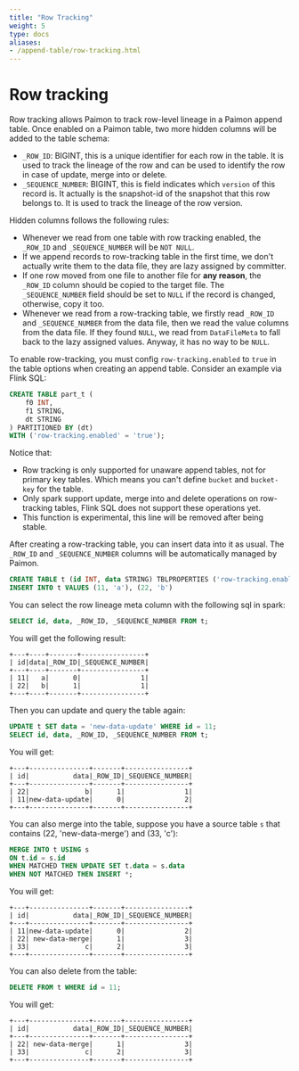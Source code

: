 ```yaml
---
title: "Row Tracking"
weight: 5
type: docs
aliases:
- /append-table/row-tracking.html
---
```

<!--
Licensed to the Apache Software Foundation (ASF) under one
or more contributor license agreements.  See the NOTICE file
distributed with this work for additional information
regarding copyright ownership.  The ASF licenses this file
to you under the Apache License, Version 2.0 (the
"License"); you may not use this file except in compliance
with the License.  You may obtain a copy of the License at

  http://www.apache.org/licenses/LICENSE-2.0

Unless required by applicable law or agreed to in writing,
software distributed under the License is distributed on an
"AS IS" BASIS, WITHOUT WARRANTIES OR CONDITIONS OF ANY
KIND, either express or implied.  See the License for the
specific language governing permissions and limitations
under the License.
-->

# Row tracking

Row tracking allows Paimon to track row-level lineage in a Paimon append table. Once enabled on a Paimon table, two more hidden columns will be added to the table schema:
- `_ROW_ID`: BIGINT, this is a unique identifier for each row in the table. It is used to track the lineage of the row and can be used to identify the row in case of update, merge into or delete.
- `_SEQUENCE_NUMBER`: BIGINT, this is field indicates which `version` of this record is. It actually is the snapshot-id of the snapshot that this row belongs to. It is used to track the lineage of the row version.

Hidden columns follows the following rules:
- Whenever we read from one table with row tracking enabled, the `_ROW_ID` and `_SEQUENCE_NUMBER` will be `NOT NULL`.
- If we append records to row-tracking table in the first time, we don't actually write them to the data file, they are lazy assigned by committer.
- If one row moved from one file to another file for **any reason**, the `_ROW_ID` column should be copied to the target file. The `_SEQUENCE_NUMBER` field should be set to `NULL` if the record is changed, otherwise, copy it too.
- Whenever we read from a row-tracking table, we firstly read `_ROW_ID` and `_SEQUENCE_NUMBER` from the data file, then we read the value columns from the data file. If they found `NULL`, we read from `DataFileMeta` to fall back to the lazy assigned values. Anyway, it has no way to be `NULL`.

To enable row-tracking, you must config `row-tracking.enabled` to `true` in the table options when creating an append table.
Consider an example via Flink SQL:
```sql
CREATE TABLE part_t (
    f0 INT,
    f1 STRING,
    dt STRING
) PARTITIONED BY (dt)
WITH ('row-tracking.enabled' = 'true');
```
Notice that:
- Row tracking is only supported for unaware append tables, not for primary key tables. Which means you can't define `bucket` and `bucket-key` for the table.
- Only spark support update, merge into and delete operations on row-tracking tables, Flink SQL does not support these operations yet.
- This function is experimental, this line will be removed after being stable.

After creating a row-tracking table, you can insert data into it as usual. The `_ROW_ID` and `_SEQUENCE_NUMBER` columns will be automatically managed by Paimon.
```sql
CREATE TABLE t (id INT, data STRING) TBLPROPERTIES ('row-tracking.enabled' = 'true');
INSERT INTO t VALUES (11, 'a'), (22, 'b')
```

You can select the row lineage meta column with the following sql in spark:
```sql
SELECT id, data, _ROW_ID, _SEQUENCE_NUMBER FROM t;
```
You will get the following result:
```text
+---+----+-------+----------------+
| id|data|_ROW_ID|_SEQUENCE_NUMBER|
+---+----+-------+----------------+
| 11|   a|      0|               1|
| 22|   b|      1|               1|
+---+----+-------+----------------+
```

Then you can update and query the table again:
```sql
UPDATE t SET data = 'new-data-update' WHERE id = 11;
SELECT id, data, _ROW_ID, _SEQUENCE_NUMBER FROM t;
```

You will get:
```text
+---+---------------+-------+----------------+
| id|           data|_ROW_ID|_SEQUENCE_NUMBER|
+---+---------------+-------+----------------+
| 22|              b|      1|               1|
| 11|new-data-update|      0|               2|
+---+---------------+-------+----------------+
```

You can also merge into the table, suppose you have a source table `s` that contains (22, 'new-data-merge') and (33, 'c'):
```sql
MERGE INTO t USING s
ON t.id = s.id
WHEN MATCHED THEN UPDATE SET t.data = s.data
WHEN NOT MATCHED THEN INSERT *;
```

You will get:
```text
+---+---------------+-------+----------------+
| id|           data|_ROW_ID|_SEQUENCE_NUMBER|
+---+---------------+-------+----------------+
| 11|new-data-update|      0|               2|
| 22| new-data-merge|      1|               3|
| 33|              c|      2|               3|
+---+---------------+-------+----------------+
```

You can also delete from the table:

```sql
DELETE FROM t WHERE id = 11;
```

You will get:
```text
+---+---------------+-------+----------------+
| id|           data|_ROW_ID|_SEQUENCE_NUMBER|
+---+---------------+-------+----------------+
| 22| new-data-merge|      1|               3|
| 33|              c|      2|               3|
+---+---------------+-------+----------------+
```
